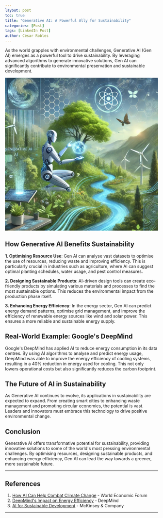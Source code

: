```yaml
---
layout: post
toc: true
title: "Generative AI: A Powerful Ally for Sustainability"
categories: [Post]
tags: [LinkedIn Post]
author: César Robles
---
```

As the world grapples with environmental challenges, Generative AI (Gen AI) emerges as a powerful tool to drive sustainability. By leveraging advanced algorithms to generate innovative solutions, Gen AI can significantly contribute to environmental preservation and sustainable development.

![GenAI & Sustainability - Power by DALL-E 3.0](./imag/post_images/sustainability.jpg)

## How Generative AI Benefits Sustainability
**1. Optimising Resource Use**:
Gen AI can analyse vast datasets to optimise the use of resources, reducing waste and improving efficiency. This is particularly crucial in industries such as agriculture, where AI can suggest optimal planting schedules, water usage, and pest control measures.

**2. Designing Sustainable Products**:
AI-driven design tools can create eco-friendly products by simulating various materials and processes to find the most sustainable options. This reduces the environmental impact from the production phase itself.

**3. Enhancing Energy Efficiency**:
In the energy sector, Gen AI can predict energy demand patterns, optimise grid management, and improve the efficiency of renewable energy sources like wind and solar power. This ensures a more reliable and sustainable energy supply.

## Real-World Example: Google's DeepMind
Google's DeepMind has applied AI to reduce energy consumption in its data centres. By using AI algorithms to analyse and predict energy usage, DeepMind was able to improve the energy efficiency of cooling systems, resulting in a 40% reduction in energy used for cooling. This not only lowers operational costs but also significantly reduces the carbon footprint.

## The Future of AI in Sustainability
As Generative AI continues to evolve, its applications in sustainability are expected to expand. From creating smart cities to enhancing waste management and promoting circular economies, the potential is vast. Leaders and innovators must embrace this technology to drive positive environmental change.

## Conclusion
Generative AI offers transformative potential for sustainability, providing innovative solutions to some of the world's most pressing environmental challenges. By optimising resources, designing sustainable products, and enhancing energy efficiency, Gen AI can lead the way towards a greener, more sustainable future.

---

## References
1. [How AI Can Help Combat Climate Change](https://www.weforum.org/agenda/2018/01/how-ai-can-save-the-planet/) - World Economic Forum
2. [DeepMind's Impact on Energy Efficiency](https://deepmind.com/blog/article/deepmind-ai-reduces-google-data-centre-cooling-bill) - DeepMind
3. [AI for Sustainable Development](https://www.mckinsey.com/business-functions/sustainability/our-insights/how-artificial-intelligence-can-deliver-real-value-to-companies) - McKinsey & Company

---